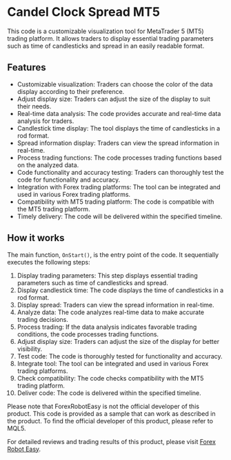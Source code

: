 # Candel Clock Spread MT5

This code is a customizable visualization tool for MetaTrader 5 (MT5) trading platform. It allows traders to display essential trading parameters such as time of candlesticks and spread in an easily readable format.

## Features

- Customizable visualization: Traders can choose the color of the data display according to their preference.
- Adjust display size: Traders can adjust the size of the display to suit their needs.
- Real-time data analysis: The code provides accurate and real-time data analysis for traders.
- Candlestick time display: The tool displays the time of candlesticks in a rod format.
- Spread information display: Traders can view the spread information in real-time.
- Process trading functions: The code processes trading functions based on the analyzed data.
- Code functionality and accuracy testing: Traders can thoroughly test the code for functionality and accuracy.
- Integration with Forex trading platforms: The tool can be integrated and used in various Forex trading platforms.
- Compatibility with MT5 trading platform: The code is compatible with the MT5 trading platform.
- Timely delivery: The code will be delivered within the specified timeline.

## How it works

The main function, `OnStart()`, is the entry point of the code. It sequentially executes the following steps:

1. Display trading parameters: This step displays essential trading parameters such as time of candlesticks and spread.
2. Display candlestick time: The code displays the time of candlesticks in a rod format.
3. Display spread: Traders can view the spread information in real-time.
4. Analyze data: The code analyzes real-time data to make accurate trading decisions.
5. Process trading: If the data analysis indicates favorable trading conditions, the code processes trading functions.
6. Adjust display size: Traders can adjust the size of the display for better visibility.
7. Test code: The code is thoroughly tested for functionality and accuracy.
8. Integrate tool: The tool can be integrated and used in various Forex trading platforms.
9. Check compatibility: The code checks compatibility with the MT5 trading platform.
10. Deliver code: The code is delivered within the specified timeline.

Please note that ForexRobotEasy is not the official developer of this product. This code is provided as a sample that can work as described in the product. To find the official developer of this product, please refer to MQL5.

For detailed reviews and trading results of this product, please visit [Forex Robot Easy](https://forexroboteasy.com/forex-robot-review/candel-clock-spread-mt5-review-tailor-your-forex-trading-data/).
